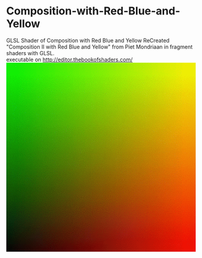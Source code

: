# Composition-with-Red-Blue-and-Yellow
GLSL Shader of Composition with Red Blue and Yellow
ReCreated "Composition II with Red Blue and Yellow" from Piet Mondriaan in fragment shaders with GLSL.
<br>
executable on http://editor.thebookofshaders.com/
<br>
![alt text](https://github.com/ahmaderfani12/Composition-with-Red-Blue-and-Yellow/blob/main/Preview.gif?raw=true)
